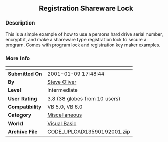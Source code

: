 ﻿<div align="center">

## Registration Shareware Lock


</div>

### Description

This is a simple example of how to use a persons hard drive serial number, encrypt it, and make a shareware type registration lock to secure a program. Comes with program lock and registration key maker examples.
 
### More Info
 


<span>             |<span>
---                |---
**Submitted On**   |2001-01-09 17:48:44
**By**             |[Steve Oliver](https://github.com/Planet-Source-Code/PSCIndex/blob/master/ByAuthor/steve-oliver.md)
**Level**          |Intermediate
**User Rating**    |3.8 (38 globes from 10 users)
**Compatibility**  |VB 5\.0, VB 6\.0
**Category**       |[Miscellaneous](https://github.com/Planet-Source-Code/PSCIndex/blob/master/ByCategory/miscellaneous__1-1.md)
**World**          |[Visual Basic](https://github.com/Planet-Source-Code/PSCIndex/blob/master/ByWorld/visual-basic.md)
**Archive File**   |[CODE\_UPLOAD13590192001\.zip](https://github.com/Planet-Source-Code/steve-oliver-registration-shareware-lock__1-14288/archive/master.zip)








